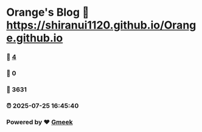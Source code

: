 # Orange's Blog :link: https://shiranui1120.github.io/Orange.github.io 
### :page_facing_up: [4](https://shiranui1120.github.io/Orange.github.io/tag.html) 
### :speech_balloon: 0 
### :hibiscus: 3631 
### :alarm_clock: 2025-07-25 16:45:40 
### Powered by :heart: [Gmeek](https://github.com/Meekdai/Gmeek)
